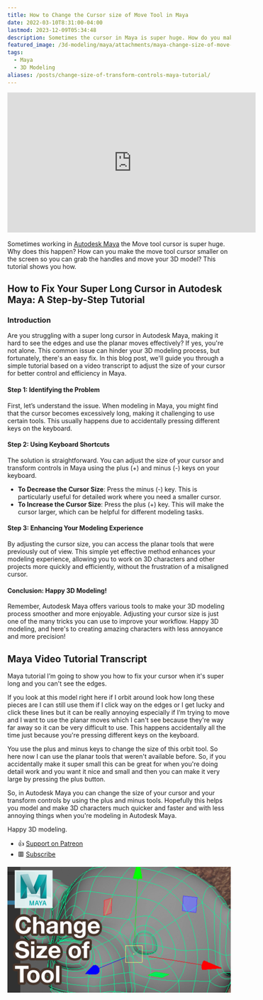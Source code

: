 ```yaml
---
title: How to Change the Cursor size of Move Tool in Maya
date: 2022-03-10T8:31:00-04:00
lastmod: 2023-12-09T05:34:48
description: Sometimes the cursor in Maya is super huge. How do you make the cursor or transform controls smaller in Maya?
featured_image: /3d-modeling/maya/attachments/maya-change-size-of-move-tool-title.jpg
tags:
  - Maya
  - 3D Modeling
aliases: /posts/change-size-of-transform-controls-maya-tutorial/
---
```


<div class="iframe-16-9-container">
<iframe class="youTubeIframe" width="560" height="315" src="https://www.youtube.com/embed/66X6WzHkhq8?rel=0" title="YouTube video player" frameborder="0" allow="accelerometer; autoplay; clipboard-write; encrypted-media; gyroscope; picture-in-picture; web-share" allowfullscreen></iframe>
</div>

Sometimes working in [Autodesk Maya](./maya.md) the Move tool cursor is super huge. Why does this happen? How can you make the move tool cursor smaller on the screen so you can grab the handles and move your 3D model? This tutorial shows you how.

## How to Fix Your Super Long Cursor in Autodesk Maya: A Step-by-Step Tutorial

### Introduction

Are you struggling with a super long cursor in Autodesk Maya, making it hard to see the edges and use the planar moves effectively? If yes, you're not alone. This common issue can hinder your 3D modeling process, but fortunately, there's an easy fix. In this blog post, we'll guide you through a simple tutorial based on a video transcript to adjust the size of your cursor for better control and efficiency in Maya.

#### Step 1: Identifying the Problem

First, let’s understand the issue. When modeling in Maya, you might find that the cursor becomes excessively long, making it challenging to use certain tools. This usually happens due to accidentally pressing different keys on the keyboard.

#### Step 2: Using Keyboard Shortcuts

The solution is straightforward. You can adjust the size of your cursor and transform controls in Maya using the plus (+) and minus (-) keys on your keyboard.

- **To Decrease the Cursor Size**: Press the minus (-) key. This is particularly useful for detailed work where you need a smaller cursor.
- **To Increase the Cursor Size**: Press the plus (+) key. This will make the cursor larger, which can be helpful for different modeling tasks.

#### Step 3: Enhancing Your Modeling Experience

By adjusting the cursor size, you can access the planar tools that were previously out of view. This simple yet effective method enhances your modeling experience, allowing you to work on 3D characters and other projects more quickly and efficiently, without the frustration of a misaligned cursor.

#### Conclusion: Happy 3D Modeling!

Remember, Autodesk Maya offers various tools to make your 3D modeling process smoother and more enjoyable. Adjusting your cursor size is just one of the many tricks you can use to improve your workflow. Happy 3D modeling, and here's to creating amazing characters with less annoyance and more precision!

## Maya Video Tutorial Transcript

Maya tutorial I’m going to show you how to fix your cursor when it's super long and you can't see the edges.

If you look at this model right here if I orbit around look how long these pieces are I can still use them if I click way on the edges or I get lucky and click these lines but it can be really annoying especially if I’m trying to move and I want to use the planar moves which I can't see because they're way far away so it can be very difficult to use. This happens accidentally all the time just because you're pressing different keys on the keyboard.

You use the plus and minus keys to change the size of this orbit tool. So here now I can use the planar tools that weren't available before. So, if you accidentally make it super small this can be great for when you're doing detail work and you want it nice and small and then you can make it very large by pressing the plus button.

So, in Autodesk Maya you can change the size of your cursor and your transform controls by using the plus and minus tools. Hopefully this helps you model and make 3D characters much quicker and faster and with less annoying things when you're modeling in Autodesk Maya.

Happy 3D modeling.

- 👍 [Support on Patreon](https://www.patreon.com/WhatMakeArt)
- 🟥 [Subscribe](https://www.youtube.com/)

[![Change the size of cursor in Maya](./attachments/maya-change-size-of-move-tool-title.jpg)](https://youtu.be/66X6WzHkhq8)
